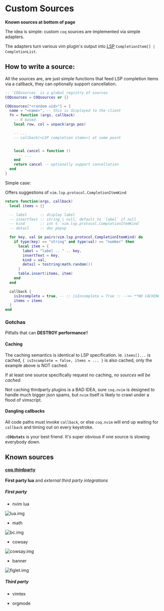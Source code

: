 # Custom Sources

**Known sources at bottom of page**

The idea is simple: custom `coq` sources are implemented via simple adapters.

The adapters turn various vim plugin's output into [LSP](https://microsoft.github.io/language-server-protocol/specification) `CompletionItem[] | CompletionList`.

## How to write a source:

All the sources are, are just simple functions that feed LSP completion items via a callback, they can optionally support cancellation.

```lua
-- `COQsources` is a global registry of sources
COQsources = COQsources or {}

COQsources["<random uid>"] = {
  name = "<name>", -- this is displayed to the client
  fn = function (args, callback)
    -- 0 based
    local row, col = unpack(args.pos)

    -- ...
    -- callback(<LSP completion items>) at some point


    local cancel = function ()
      -- ...
    end
    return cancel -- optionally support cancellation
  end
}
```

Simple case:

Offers suggestions of `vim.lsp.protocol.CompletionItemKind`

```lua
return function(args, callback)
  local items = {}

  -- label      :: display label
  -- insertText :: string | null, default to `label` if null
  -- kind       :: int ∈ `vim.lsp.protocol.CompletionItemKind`
  -- detail     :: doc popup

  for key, val in pairs(vim.lsp.protocol.CompletionItemKind) do
    if type(key) == "string" and type(val) == "number" then
      local item = {
        label = "label .. " .. key,
        insertText = key,
        kind = val,
        detail = tostring(math.random())
      }
      table.insert(items, item)
    end
  end

  callback {
    isIncomplete = true, -- :: isIncomplete = True :: -->> **NO CACHING** <<--
    items = items
  }
end
```

### Gotchas

Pitfalls that can **DESTROY performance**!!

#### Caching

The caching semantics is identical to LSP specification. ie. `items[]...` is cached, `{ isIncomplete = false, items = ... }` is also cached, only the example above is NOT cached.

If at least one source specifically request no caching, _no sources will be cached_.

Not caching thirdparty plugins is a BAD IDEA, sure `coq.nvim` is designed to handle much bigger json spams, but `nvim` itself is likely to crawl under a flood of vimscript.

#### Dangling callbacks

All code paths must invoke `callback`, or else `coq.nvim` will end up waiting for `callback` and timing out on every keystroke.

**`:COQstats`** is your best friend. It's super obvious if one source is slowing everybody down.

## Known sources

#### [coq.thirdparty](https://github.com/ms-jpq/coq.thirdparty)

**First party lua** and _external third party integrations_

##### First party

- nvim lua

![lua.img](https://raw.githubusercontent.com/ms-jpq/coq.artifacts/artifacts/preview/nvim_lua.gif)

- math

![bc.img](https://raw.githubusercontent.com/ms-jpq/coq.artifacts/artifacts/preview/bc.gif)

- cowsay

![cowsay.img](https://raw.githubusercontent.com/ms-jpq/coq.artifacts/artifacts/preview/cowsay.gif)

- banner

![figlet.img](https://raw.githubusercontent.com/ms-jpq/coq.artifacts/artifacts/preview/figlet.gif)

##### Third party

- vimtex

- orgmode
